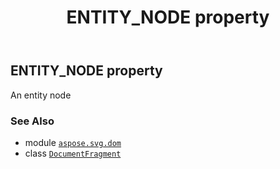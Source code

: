 ﻿---
title: ENTITY_NODE property
second_title: Aspose.SVG for Python via .NET API References
description: 
type: docs
weight: 280
url: /python-net/aspose.svg.dom/documentfragment/entity_node/
is_root: false
---

## ENTITY_NODE property


An entity node

### See Also
* module [`aspose.svg.dom`](../../)
* class [`DocumentFragment`](/svg/python-net/aspose.svg.dom/documentfragment)
